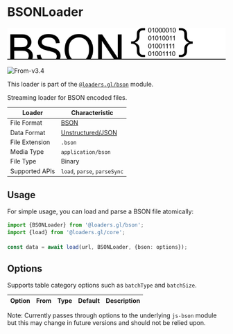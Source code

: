 # BSONLoader

![bson-logo](../../../images/logos/bson-logo.png)

<p class="badges">
  <img src="https://img.shields.io/badge/From-v3.4-blue.svg?style=flat-square" alt="From-v3.4" />
</p>

This loader is part of the [`@loaders.gl/bson`](/docs/modules/bson) module.

Streaming loader for BSON encoded files.

| Loader         | Characteristic                                          |
| -------------- | ------------------------------------------------------- |
| File Format    | [BSON](/docs/modules/bson/formats/bson)                 |
| Data Format    | [Unstructured/JSON](/docs/specifications/category-json) |
| File Extension | `.bson`                                                 |
| Media Type     | `application/bson`                                      |
| File Type      | Binary                                                  |
| Supported APIs | `load`, `parse`, `parseSync`                            |

## Usage

For simple usage, you can load and parse a BSON file atomically:

```typescript
import {BSONLoader} from '@loaders.gl/bson';
import {load} from '@loaders.gl/core';

const data = await load(url, BSONLoader, {bson: options});
```

## Options

Supports table category options such as `batchType` and `batchSize`.

| Option | From | Type | Default | Description |
| ------ | ---- | ---- | ------- | ----------- |

Note: Currently passes through options to the underlying `js-bson` module
but this may change in future versions and should not be relied upon.
